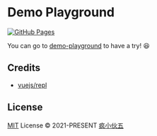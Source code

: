 # Demo Playground

[![GitHub Pages](https://github.com/SpringUE/demo-playground/actions/workflows/gh-pages.yml/badge.svg)](https://github.com/SpringUE/demo-playground/actions/workflows/gh-pages.yml)

You can go to [demo-playground](https://springue.github.io/demo-playground/) to have a try! 😆

## Credits

- [vuejs/repl](https://github.com/vuejs/repl)

## License

[MIT](./LICENSE) License © 2021-PRESENT [疯小伙五](https://github.com/SpringUE/)
